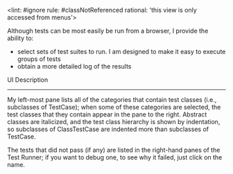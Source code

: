 <lint: #ignore rule: #classNotReferenced rational: 'this view is only accessed from menus'>Although tests can be most easily be run from a browser, I provide the ability to: * select sets of test suites to run. I am designed to make it easy to execute groups of tests* obtain a more detailed log of the results UI Description ___________ My left-most pane lists all of the categories that contain test classes (i.e., subclasses of TestCase); when some of these categories are selected, the test classes that they contain appear in the pane to the right. Abstract classes are italicized, and the test class hierarchy is shown by indentation, so subclasses of ClassTestCase are indented more than subclasses of TestCase. The tests that did not pass (if any) are listed in the right-hand panes of the Test Runner; if you want to debug one, to see why it failed, just click on the name.
